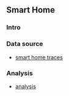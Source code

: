 ## Smart Home

### Intro

### Data source
- [smart home traces](./originData)

### Analysis
- [analysis](./analysis)


